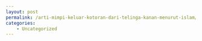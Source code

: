 ```yaml
---
layout: post
permalink: /arti-mimpi-keluar-kotoran-dari-telinga-kanan-menurut-islam/
categories:
    - Uncategorized
---
```


